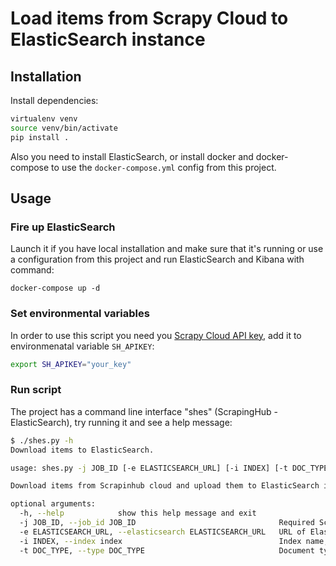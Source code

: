 # Load items from Scrapy Cloud to ElasticSearch instance

## Installation
Install dependencies:
```bash
virtualenv venv
source venv/bin/activate
pip install .
```

Also you need to install ElasticSearch, or install docker and docker-compose to use the `docker-compose.yml` config from this project.
## Usage

### Fire up ElasticSearch
Launch it if you have local installation and make sure that it's running or use a configuration from this project and run ElasticSearch and Kibana with command:
```
docker-compose up -d
```

### Set environmental variables
In order to use this script you need you [Scrapy Cloud API key](https://app.scrapinghub.com/account/apikey), add it to environmenatal variable `SH_APIKEY`:
```bash
export SH_APIKEY="your_key"
```

### Run script
The project has a command line interface "shes" (ScrapingHub - ElasticSearch), try running it and see a help message:
```bash
$ ./shes.py -h
Download items to ElasticSearch.

usage: shes.py -j JOB_ID [-e ELASTICSEARCH_URL] [-i INDEX] [-t DOC_TYPE] [-h]

Download items from Scrapinhub cloud and upload them to ElasticSearch index.

optional arguments:
  -h, --help            show this help message and exit
  -j JOB_ID, --job_id JOB_ID                                Required Scrapy Cloud job idetentifier
  -e ELASTICSEARCH_URL, --elasticsearch ELASTICSEARCH_URL   URL of ElasticSearch instance, [default: localhost:9200]
  -i INDEX, --index index                                   Index name, defaults to job_id
  -t DOC_TYPE, --type DOC_TYPE                              Document type, [default: product]
```
